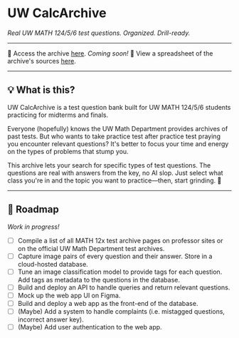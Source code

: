 # UW CalcArchive
*Real UW MATH 124/5/6 test questions. Organized. Drill-ready.*

---
📁 Access the archive [here](#). *Coming soon!*
📝 View a spreadsheet of the archive's sources [here](https://1drv.ms/x/c/34ec95d0cb013ef6/EQtPYARlQW9Jgd-bYbrfeFwBe8_yS7sNLgq0alRNS3BpPQ?e=j44Xcf).

---
## 💡 What is this?
UW CalcArchive is a test question bank built for UW MATH 124/5/6 students practicing for midterms and finals.

Everyone (hopefully) knows the UW Math Department provides archives of past tests. But who wants to take practice test after practice test praying you encounter relevant questions? It's better to focus your time and energy on the types of problems that stump you.

This archive lets your search for specific types of test questions. The questions are real with answers from the key, no AI slop. Just select what class you're in and the topic you want to practice—then, start grinding. 😤

---
## 🚧 Roadmap
*Work in progress!*
- [ ] Compile a list of all MATH 12x test archive pages on professor sites or on the official UW Math Department test archives.
- [ ] Capture image pairs of every question and their answer. Store in a cloud-hosted database.
- [ ] Tune an image classification model to provide tags for each question. Add tags as metadata to the questions in the database.
- [ ] Build and deploy an API to handle queries and return relevant questions.
- [ ] Mock up the web app UI on Figma.
- [ ] Build and deploy a web app as the front-end of the database.
- [ ] (Maybe) Add a system to handle complaints (i.e. mistagged questions, incorrect answer key).
- [ ] (Maybe) Add user authentication to the web app.
